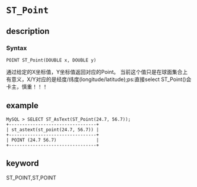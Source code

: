 # `ST_Point`

## description

### Syntax

`POINT ST_Point(DOUBLE x, DOUBLE y)`

通过给定的X坐标值，Y坐标值返回对应的Point。
当前这个值只是在球面集合上有意义，X/Y对应的是经度/纬度(longitude/latitude);ps:直接select ST_Point()会卡主，慎重！！！

## example

```Plain Text
MySQL > SELECT ST_AsText(ST_Point(24.7, 56.7));
+---------------------------------+
| st_astext(st_point(24.7, 56.7)) |
+---------------------------------+
| POINT (24.7 56.7)               |
+---------------------------------+
```

## keyword

ST_POINT,ST,POINT
